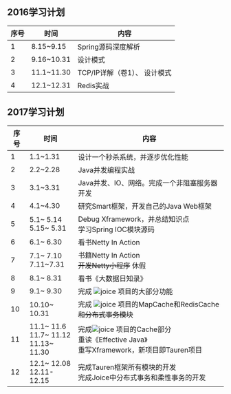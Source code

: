 ## 2016学习计划
| 序号|时间|内容|
|--------|--------|--------|
|1|8.15~9.15|Spring源码深度解析|
|2|9.16~10.31|设计模式|
|3|11.1~11.30|TCP/IP详解（卷1）、 设计模式|
|4|12.1~12.31|Redis实战|

## 2017学习计划
| 序号|时间|内容|
|--------|--------|--------|
|1|1.1~1.31|设计一个秒杀系统，并逐步优化性能|
|2|2.2~2.28|Java并发编程实战|
|3|3.1~3.31|Java并发、IO、网络。完成一个非阻塞服务器开发|
|4|4.1~4.30|研究Smart框架，开发自己的Java Web框架|
|5|5.1~ 5.14 <br> 5.15~ 5.31|Debug Xframework，并总结知识点 <br> 学习Spring IOC模块源码|
|6|6.1~ 6.30|看书Netty In Action|
|7|7.1~ 7.10 <br> 7.11~7.31|书籍Netty In Action <br> ~~开发Netty小程序~~    休假|
|8|8.1~ 8.31|看书《大数据日知录》|
|9|9.1~ 9.30|完成 ![joice](https://github.com/huhuics/joice) 项目的大部分功能|
|10|10.10~ 10.31|完成 ![joice](https://github.com/huhuics/joice) 项目的MapCache和RedisCache ~~和分布式事务模块~~|
|11|11.1~ 11.6 <br> 11.7~ 11.12 <br> 11.13~ 11.30|完成![joice](https://github.com/huhuics/joice) 项目的Cache部分 <br> 重读《Effective Java》 <br> 重写Xframework，新项目即Tauren项目|
|12|12.1~ 12.08 <br> 12.11-12.15|完成Tauren框架所有模块的开发 <br> 完成Joice中分布式事务和柔性事务的开发|
